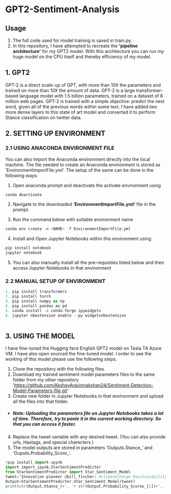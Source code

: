 # GPT2-Sentiment-Analysis
## Usage
1. The full code used for model training is saved in train.py. 
2. In this repository, I have attempted to recreate the **'pipeline architecture'** for my GPT2 model. With this architecture you can run my huge model on the CPU itself and thereby efficiency of my model.    
## 1. GPT2
GPT-2 is a direct scale-up of GPT, with more than 10X the parameters and trained on more than 10X the amount of data. GPT-2 is a large transformer-based language model with 1.5 billion parameters, trained on a dataset of 8 million web pages. GPT-2 is trained with a simple objective: predict the next word, given all of the previous words within some text. I have added two more dense layers to this state of art model and converted it to perform Stance classification on twitter data. 

## 2. SETTING UP ENVIRONMENT 
### 2.1 USING ANACONDA ENVIRONMENT FILE

You can also Import the Anaconda environment directly into the local machine. The file needed to create an Anaconda environment is stored as ‘EnvironmentImportFile.yml’. The setup of the same can be done in the following ways:

1. Open anaconda prompt and deactivate the activate environment using 
```python
conda deactivate 
```
2. Navigate to the downloaded **‘EnvironmentImportFile.yml’** file in the prompt.

3. Run the command below with suitable environment name 

```python
conda env create -n <NAME> -f EnvironmentImportFile.yml 
```
4. Install and Open Jupyter Notebooks within this environment using 
```python
pip install notebook
jupyter notebook
```
5. You can also manually install all the pre-requisties listed below and then access Jupyter Notebooks in that environment

### 2.2 MANUAL SETUP OF ENVIRONMENT
```python
1. pip install transformers
2. pip install torch
3. pip install numpy as np
4. pip install pandas as pd
5. conda install -c conda-forge ipywidgets
6. jupyter nbextension enable --py widgetsnbextension
 
```

## 3. USING THE MODEL
I have fine-tuned the Hugging face English GPT2 model on Tesla T4 Azure VM. I have also open sourced the fine-tuned model. I order to see the working of this model please use the following steps.
1. Clone the repository with the following files.
2. Download my trained sentiment model parameters files to the same folder from my other repository 'https://github.com/AkshayAravinnakshan24/Sentiment-Detection-Model-Parameters-file.git'
3. Create new folder in Jupyter Notebooks in that environment and upload all the files into that folder. 
- ##### Note: Uploading the parameters file on Jupyter Notebooks takes a lot of time. Therefore, try to paste it in the current working directory. So that you can access it faster.
4. Replace the tweet variable with any desired tweet. (You can also provide urls, Hastags, and special charecters )
5. The model outputs are stored in parameters ‘Outputs.Stance_’ and ‘Ouputs.Probability_Score_’.

```python
!pip install import-ipynb
import import_ipynb,StarSentimentPredictor
from StarSentimentPredictor import Star_Sentiment_Model
tweet=’Innovation pioneer @bill_fischer: #climatechange #sustainability #climateemergency #takingastand #takingaction "Far from being partisan, this was an attack on â€œAll those politicians who dont believe we should do anything about climate change." https://t.co/vk7aCOmVwg’
Output=StarSentimentPredictor.Star_Sentiment_Model(tweet)
print(str(Output.Stance_)+', '+ str(Output.Probability_Scores_[1])+', '+ str(Output.Probability_Scores_[0]))

```

